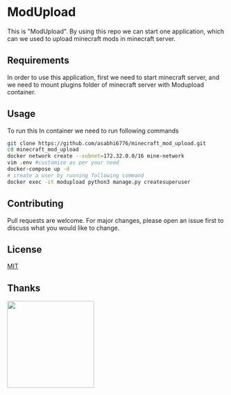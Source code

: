 # ModUpload

<p> This is "ModUpload". By using this repo we can start one application, which can we used to upload minecraft mods in minecraft server.</p>

## Requirements

<p>In order to use this application, first we need to start minecraft server, and we need to mount plugins folder of minecraft server with Modupload container.</p>

## Usage

To run this In container we need to run following commands

```bash
git clone https://github.com/asabhi6776/minecraft_mod_upload.git
cd minecraft_mod_upload
docker network create --subnet=172.32.0.0/16 mine-network
vim .env #customize as per your need
docker-compose up -d
# create a user by running following command
docker exec -it modupload python3 manage.py createsuperuser
```

## Contributing

<p>Pull requests are welcome. For major changes, please open an issue first to discuss what you would like to change.</p>

## License

[MIT](https://mit-license.org/)

## Thanks

<a href="https://www.buymeacoffee.com/asabhi6776"><img src="https://cdn.buymeacoffee.com/buttons/v2/default-yellow.png" width="200" /></a>
